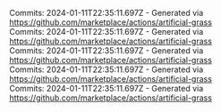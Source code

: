 Commits: 2024-01-11T22:35:11.697Z - Generated via https://github.com/marketplace/actions/artificial-grass
<br>
Commits: 2024-01-11T22:35:11.697Z - Generated via https://github.com/marketplace/actions/artificial-grass
<br>
Commits: 2024-01-11T22:35:11.697Z - Generated via https://github.com/marketplace/actions/artificial-grass
<br>
Commits: 2024-01-11T22:35:11.697Z - Generated via https://github.com/marketplace/actions/artificial-grass
<br>
Commits: 2024-01-11T22:35:11.697Z - Generated via https://github.com/marketplace/actions/artificial-grass
<br>
